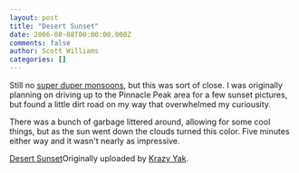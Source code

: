 ```yaml
---
layout: post
title: "Desert Sunset"
date: 2006-08-08T00:00:00.000Z
comments: false
author: Scott Williams
categories: []
---
```

Still no <a href="http://www.krazyyak.com/2006/07/30/cloudy-desert/">super duper monsoons</a>, but this was sort of close. I was originally planning on driving up to the Pinnacle Peak area for a few sunset pictures, but found a little dirt road on my way that overwhelmed my curiousity.

There was a bunch of garbage littered around, allowing for some cool things, but as the sun went down the clouds turned this color. Five minutes either way and it wasn't nearly as impressive.


<span><a href="http://www.flickr.com/photos/swilliams/209728054/">Desert Sunset</a></span><span>Originally uploaded by <a href="http://www.flickr.com/people/swilliams/">Krazy Yak</a>.
</span>
